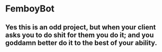 # FemboyBot
## Yes this is an odd project, but when your client asks you to do shit for them you do it; and you goddamn better do it to the best of your ability.
